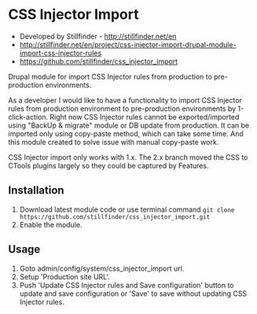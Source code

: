 CSS Injector Import
===================

* Developed by Stillfinder - http://stillfinder.net/en
* http://stillfinder.net/en/project/css-injector-import-drupal-module-import-css-injector-rules
* https://github.com/stillfinder/css_injector_import

Drupal module for import CSS Injector rules from production to pre-production environments.

As a developer I would like to have a functionality to import CSS Injector rules from production environment to pre-production environments by 1-click-action. Right now CSS Injector rules cannot be exported/imported using "BackUp & migrate" module or DB update from production. It can be imported only using copy-paste method, which can take some time. And this module created to solve issue with manual copy-paste work.

CSS Injector import only works with 1.x. The 2.x branch moved the CSS to CTools plugins largely so they could be captured by Features.

Installation
------------
1. Download latest module code or use terminal command `git clone https://github.com/stillfinder/css_injector_import.git`
2. Enable the module.

Usage
-----
1. Goto admin/config/system/css_injector_import url.
2. Setup 'Production site URL'.
3. Push 'Update CSS Injector rules and Save configuration' button to update and save configuration or 'Save' to save without updating CSS Injector rules.
